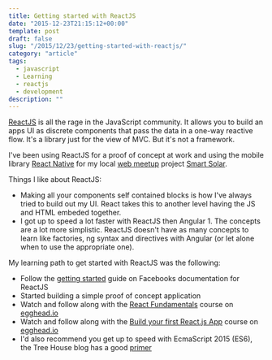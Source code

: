 ```yaml
---
title: Getting started with ReactJS
date: "2015-12-23T21:15:12+00:00"
template: post
draft: false
slug: "/2015/12/23/getting-started-with-reactjs/"
category: "article"
tags:
  - javascript
  - Learning
  - reactjs
  - development
description: ""
---
```


<a href="http://facebook.github.io/react/">ReactJS</a> is all the rage in the JavaScript community. It allows you to build an apps UI as discrete components that pass the data in a one-way reactive flow. It's a library just for the view of MVC. But it's not a framework.

I've been using ReactJS for a proof of concept at work and using the mobile library <a href="https://facebook.github.io/react-native/">React Native</a> for my local <a href="http://www.meetup.com/TaurangaWeb/">web meetup</a> project <a href="https://github.com/codevelopnz/SmartSolarMobile">Smart Solar</a>.

Things I like about ReactJS:

<ul>
    <li>Making all your components self contained blocks is how I've always tried to build out my UI. React takes this to another level having the JS and HTML embeded together.</li>
    <li>I got up to speed a lot faster with ReactJS then Angular 1. The concepts are a lot more simplistic. ReactJS doesn't have as many concepts to learn like factories, ng syntax and directives with Angular (or let alone when to use the appropriate one).</li>
</ul>

My learning path to get started with ReactJS was the following:

<ul>
    <li>Follow the <a href="https://facebook.github.io/react/docs/getting-started.html">getting started</a> guide on Facebooks documentation for ReactJS</li>
    <li>Started building a simple proof of concept application</li>
    <li>Watch and follow along with the <a href="https://egghead.io/series/react-fundamentals">React Fundamentals</a> course on <a href="https://egghead.io">egghead.io</a></li>
    <li>Watch and follow along with the <a href="https://egghead.io/series/build-your-first-react-js-application">Build your first React.js App</a> course on <a href="https://egghead.io">egghead.io</a></li>
    <li>I'd also recommend you get up to speed with EcmaScript 2015 (ES6), the Tree House blog has a good <a href="http://blog.teamtreehouse.com/get-started-ecmascript-6">primer</a></li>
</ul>

&nbsp;

&nbsp;